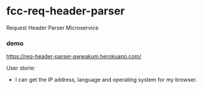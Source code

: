 # fcc-req-header-parser
Request Header Parser Microservice

### demo
https://req-header-parser-awwakum.herokuapp.com/

User storie:

- I can get the IP address, language and operating system for my browser.
